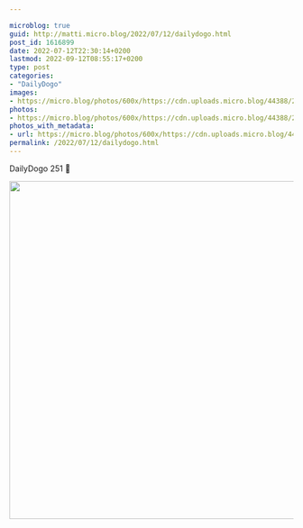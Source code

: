 ```yaml
---

microblog: true
guid: http://matti.micro.blog/2022/07/12/dailydogo.html
post_id: 1616899
date: 2022-07-12T22:30:14+0200
lastmod: 2022-09-12T08:55:17+0200
type: post
categories:
- "DailyDogo"
images:
- https://micro.blog/photos/600x/https://cdn.uploads.micro.blog/44388/2022/1baac00009.jpg
photos:
- https://micro.blog/photos/600x/https://cdn.uploads.micro.blog/44388/2022/1baac00009.jpg
photos_with_metadata:
- url: https://micro.blog/photos/600x/https://cdn.uploads.micro.blog/44388/2022/1baac00009.jpg
permalink: /2022/07/12/dailydogo.html
---
```

DailyDogo 251 🐶

<img src="/media/uploads/2022/1baac00009.jpg" width="600" height="600" alt="" />
